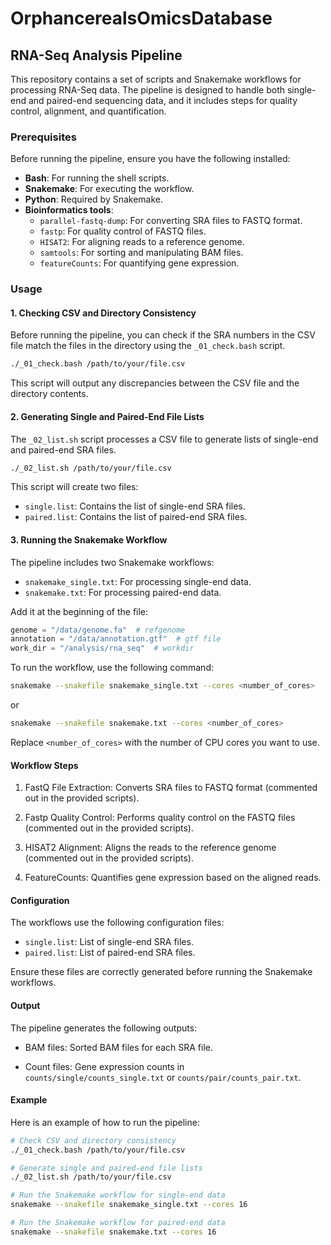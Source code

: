 # OrphancerealsOmicsDatabase
## RNA-Seq Analysis Pipeline

This repository contains a set of scripts and Snakemake workflows for processing RNA-Seq data. The pipeline is designed to handle both single-end and paired-end sequencing data, and it includes steps for quality control, alignment, and quantification.

### Prerequisites

Before running the pipeline, ensure you have the following installed:

- **Bash**: For running the shell scripts.
- **Snakemake**: For executing the workflow.
- **Python**: Required by Snakemake.
- **Bioinformatics tools**:
  - `parallel-fastq-dump`: For converting SRA files to FASTQ format.
  - `fastp`: For quality control of FASTQ files.
  - `HISAT2`: For aligning reads to a reference genome.
  - `samtools`: For sorting and manipulating BAM files.
  - `featureCounts`: For quantifying gene expression.

### Usage

#### 1. Checking CSV and Directory Consistency

Before running the pipeline, you can check if the SRA numbers in the CSV file match the files in the directory using the `_01_check.bash` script.

```bash
./_01_check.bash /path/to/your/file.csv
````
This script will output any discrepancies between the CSV file and the directory contents.

#### 2. Generating Single and Paired-End File Lists

The `_02_list.sh` script processes a CSV file to generate lists of single-end and paired-end SRA files.

```bash
./_02_list.sh /path/to/your/file.csv
````

This script will create two files:

- `single.list`: Contains the list of single-end SRA files.
- `paired.list`: Contains the list of paired-end SRA files.

#### 3. Running the Snakemake Workflow

The pipeline includes two Snakemake workflows:

- `snakemake_single.txt`: For processing single-end data.
- `snakemake.txt`: For processing paired-end data.

Add it at the beginning of the file:
```python
genome = "/data/genome.fa"  # refgenome
annotation = "/data/annotation.gtf"  # gtf file
work_dir = "/analysis/rna_seq"  # workdir
```

To run the workflow, use the following command:
```bash
snakemake --snakefile snakemake_single.txt --cores <number_of_cores>
````
or
```bash
snakemake --snakefile snakemake.txt --cores <number_of_cores>
````
Replace `<number_of_cores>` with the number of CPU cores you want to use.


#### Workflow Steps
  1. FastQ File Extraction: Converts SRA files to FASTQ format (commented out in the provided scripts).

  2. Fastp Quality Control: Performs quality control on the FASTQ files (commented out in the provided scripts).

  3. HISAT2 Alignment: Aligns the reads to the reference genome (commented out in the provided scripts).

  4. FeatureCounts: Quantifies gene expression based on the aligned reads.

#### Configuration
The workflows use the following configuration files:

- `single.list`: List of single-end SRA files.
- `paired.list`: List of paired-end SRA files.

Ensure these files are correctly generated before running the Snakemake workflows.

#### Output
The pipeline generates the following outputs:

- BAM files: Sorted BAM files for each SRA file.

- Count files: Gene expression counts in `counts/single/counts_single.txt` or `counts/pair/counts_pair.txt`.

#### Example
Here is an example of how to run the pipeline:
```bash
# Check CSV and directory consistency
./_01_check.bash /path/to/your/file.csv

# Generate single and paired-end file lists
./_02_list.sh /path/to/your/file.csv

# Run the Snakemake workflow for single-end data
snakemake --snakefile snakemake_single.txt --cores 16

# Run the Snakemake workflow for paired-end data
snakemake --snakefile snakemake.txt --cores 16
````
